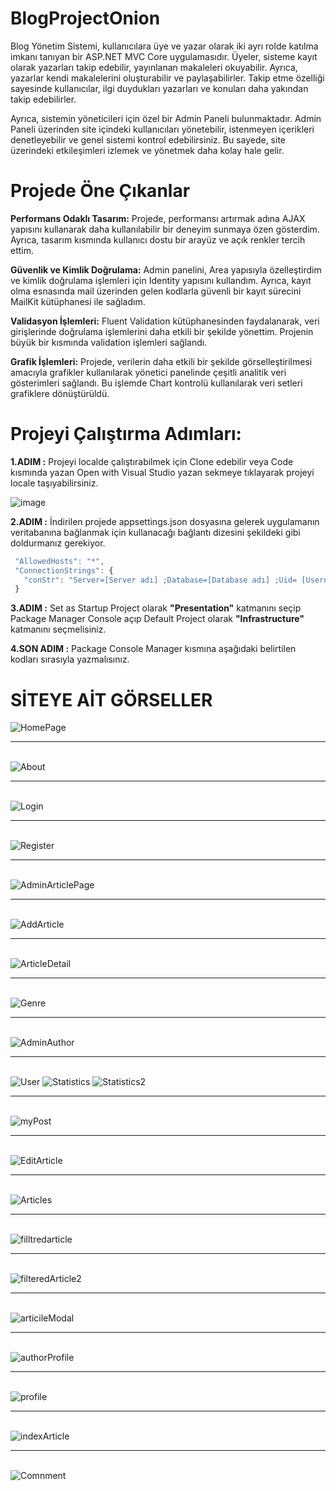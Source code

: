 # BlogProjectOnion
  <p>Blog Yönetim Sistemi, kullanıcılara üye ve yazar olarak iki ayrı rolde katılma imkanı tanıyan bir ASP.NET MVC Core uygulamasıdır. Üyeler, sisteme kayıt olarak yazarları takip edebilir, yayınlanan makaleleri okuyabilir. Ayrıca, yazarlar kendi makalelerini oluşturabilir ve paylaşabilirler. Takip etme özelliği sayesinde kullanıcılar, ilgi duydukları yazarları ve konuları daha yakından takip edebilirler.</p>
  <p>Ayrıca, sistemin yöneticileri için özel bir Admin Paneli bulunmaktadır. Admin Paneli üzerinden site içindeki kullanıcıları yönetebilir, istenmeyen içerikleri denetleyebilir ve genel sistemi kontrol edebilirsiniz. Bu sayede, site üzerindeki etkileşimleri izlemek ve yönetmek daha kolay hale gelir.</p>

# Projede Öne Çıkanlar 

**Performans Odaklı Tasarım:** Projede, performansı artırmak adına AJAX yapısını kullanarak daha kullanılabilir bir deneyim sunmaya özen gösterdim. Ayrıca, tasarım kısmında kullanıcı dostu bir arayüz ve açık renkler tercih ettim.

**Güvenlik ve Kimlik Doğrulama:** Admin panelini, Area yapısıyla özelleştirdim ve kimlik doğrulama işlemleri için Identity yapısını kullandım. Ayrıca, kayıt olma esnasında  mail üzerinden gelen kodlarla güvenli bir kayıt sürecini MailKit kütüphanesi ile sağladım.

**Validasyon İşlemleri:** Fluent Validation kütüphanesinden faydalanarak, veri girişlerinde doğrulama işlemlerini daha etkili bir şekilde yönettim. Projenin büyük bir kısmında validation işlemleri sağlandı.

**Grafik İşlemleri:** Projede, verilerin daha etkili bir şekilde görselleştirilmesi amacıyla grafikler kullanılarak yönetici panelinde çeşitli analitik veri gösterimleri sağlandı. Bu işlemde Chart kontrolü kullanılarak veri setleri grafiklere dönüştürüldü.

# Projeyi Çalıştırma Adımları:

**1.ADIM :** Projeyi localde çalıştırabilmek için Clone edebilir veya Code kısmında yazan Open with Visual Studio yazan sekmeye tıklayarak projeyi locale taşıyabilirsiniz. 

![image](https://github.com/ErenColk/BlogProjectOnion/assets/137501644/eb84befc-3e1c-46a4-96b5-cfce20686d8d)

**2.ADIM :** İndirilen projede appsettings.json dosyasına gelerek uygulamanın veritabanına bağlanmak için kullanacağı bağlantı dizesini şekildeki gibi doldurmanız gerekiyor.

```js
 "AllowedHosts": "*",
 "ConnectionStrings": {
   "conStr": "Server=[Server adı] ;Database=[Database adı] ;Uid= [Username] ;Pwd= [Parola] "
 }
```
**3.ADIM :**  Set as Startup Project olarak **"Presentation"** katmanını seçip Package Manager Console açıp Default Project olarak **"Infrastructure"** katmanını seçmelisiniz.  

**4.SON ADIM :**  Package Console Manager kısmına aşağıdaki belirtilen kodları sırasıyla yazmalısınız.


# SİTEYE AİT GÖRSELLER
<img src="https://github.com/ErenColk/BlogProjectOnion/assets/137501644/a479ed88-5a8d-4653-acc6-7c0fd74a6cd8" alt="HomePage">
<br/>
<hr/>
<br/>
<img src="https://github.com/ErenColk/BlogProjectOnion/assets/137501644/ed47e624-cbab-4ad6-a978-2c34ab820ade" alt="About">
<br/>
<hr/>
<br/>
<img src="https://github.com/ErenColk/BlogProjectOnion/assets/137501644/c20fdf84-8c60-4a6c-bcf4-5d52b45db5c7" alt="Login">
<br/>
<hr/>
<br/>
<img src="https://github.com/ErenColk/BlogProjectOnion/assets/137501644/ee420d1e-9863-4528-971e-3fa770a9e180" alt="Register">
<br/>
<hr/>
<br/>
<img src="https://github.com/ErenColk/BlogProjectOnion/assets/137501644/662ccb54-bf5d-46ce-9983-f0d64353665e" alt="AdminArticlePage">
<br/>
<hr/>
<br/>
<img src="https://github.com/ErenColk/BlogProjectOnion/assets/137501644/2afdec4f-3656-4152-8c73-3de6d7940040" alt="AddArticle">
<br/>
<hr/>
<br/>
<img src="https://github.com/ErenColk/BlogProjectOnion/assets/137501644/e1086ff4-5487-4198-b34f-ca6a0ee6a0be" alt="ArticleDetail">
<br/>
<hr/>
<br/>
<img src="https://github.com/ErenColk/BlogProjectOnion/assets/137501644/7ac7b645-bb9e-43fb-9189-c21f2e103377" alt="Genre">
<br/>
<hr/>
<br/>
<img src="https://github.com/ErenColk/BlogProjectOnion/assets/137501644/ee3ad92a-00ca-4c52-84dc-2df2d9f4fee7" alt="AdminAuthor">
<br/>
<hr/>
<br/>
<img src="https://github.com/ErenColk/BlogProjectOnion/assets/137501644/a9887a98-3c30-4a7a-9eb3-38c6aaba48f1" alt="User">
<img src="https://github.com/ErenColk/BlogProjectOnion/assets/137501644/f446901e-943b-4923-a4ba-1de2caa9810a" alt="Statistics">
<img src="https://github.com/ErenColk/BlogProjectOnion/assets/137501644/6ef57ff1-01ca-4a7f-898e-769232072bb3" alt="Statistics2">
<br/>
<hr/>
<br/>
<img src="https://github.com/ErenColk/BlogProjectOnion/assets/137501644/34b720c6-5db1-43ce-96b1-1fcd0732420b" alt="myPost">
<br/>
<hr/>
<br/>
<img src="https://github.com/ErenColk/BlogProjectOnion/assets/137501644/6c16795d-a4f1-4c7e-9f92-93e0a9328ab3" alt="EditArticle">
<br/>
<hr/>
<br/>
<img src="https://github.com/ErenColk/BlogProjectOnion/assets/137501644/51cecec9-9064-4a2a-a50f-6374a75772c2" alt="Articles">
<br/>
<hr/>
<br/>
<img src="https://github.com/ErenColk/BlogProjectOnion/assets/137501644/e028c789-62a8-4303-ae3f-cc1038e665bc" alt="filltredarticle">
<br/>
<hr/>
<br/>
<img src="https://github.com/ErenColk/BlogProjectOnion/assets/137501644/40d52aef-d03a-4ec6-9fe3-dd78d534df15" alt="filteredArticle2">
<br/>
<hr/>
<br/>
<img src="https://github.com/ErenColk/BlogProjectOnion/assets/137501644/acaa40bb-c29a-4e67-97ad-165491e22da6" alt="articileModal">
<br/>
<hr/>
<br/>
<img src="https://github.com/ErenColk/BlogProjectOnion/assets/137501644/4f08474a-b8f2-4374-81bf-f10d069d8f79" alt="authorProfile">
<br/>
<hr/>
<br/>
<img src="https://github.com/ErenColk/BlogProjectOnion/assets/137501644/8a46ab33-3500-4510-a6d7-28cb0032d33b" alt="profile">
<br/>
<hr/>
<br/>
<img src="https://github.com/ErenColk/BlogProjectOnion/assets/137501644/2eb4b854-0d9a-4d18-8209-675e0c9ccb30" alt="indexArticle">
<br/>
<hr/>
<br/>
<img src="https://github.com/ErenColk/BlogProjectOnion/assets/137501644/529c03a3-8328-47db-bbe4-ebd19920fdb6" alt="Comnment">














